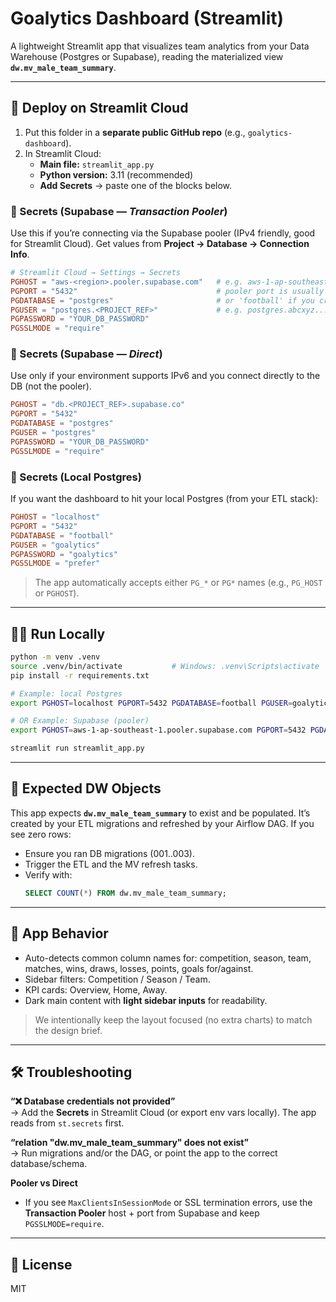 # Goalytics Dashboard (Streamlit)

A lightweight Streamlit app that visualizes team analytics from your Data Warehouse (Postgres or Supabase), reading the materialized view **`dw.mv_male_team_summary`**.

---

## 🚀 Deploy on Streamlit Cloud

1. Put this folder in a **separate public GitHub repo** (e.g., `goalytics-dashboard`).
2. In Streamlit Cloud:
   - **Main file:** `streamlit_app.py`
   - **Python version:** 3.11 (recommended)
   - **Add Secrets** → paste one of the blocks below.

### 🔐 Secrets (Supabase — *Transaction Pooler*)
Use this if you’re connecting via the Supabase pooler (IPv4 friendly, good for Streamlit Cloud). Get values from **Project → Database → Connection Info**.

```toml
# Streamlit Cloud → Settings → Secrets
PGHOST = "aws-<region>.pooler.supabase.com"   # e.g. aws-1-ap-southeast-1.pooler.supabase.com
PGPORT = "5432"                               # pooler port is usually 5432 (session) or 6543 (transaction)
PGDATABASE = "postgres"                       # or 'football' if you created one
PGUSER = "postgres.<PROJECT_REF>"             # e.g. postgres.abcxyz...
PGPASSWORD = "YOUR_DB_PASSWORD"
PGSSLMODE = "require"
```

### 🔐 Secrets (Supabase — *Direct*)
Use only if your environment supports IPv6 and you connect directly to the DB (not the pooler).

```toml
PGHOST = "db.<PROJECT_REF>.supabase.co"
PGPORT = "5432"
PGDATABASE = "postgres"      
PGUSER = "postgres"
PGPASSWORD = "YOUR_DB_PASSWORD"
PGSSLMODE = "require"
```

### 🔐 Secrets (Local Postgres)
If you want the dashboard to hit your local Postgres (from your ETL stack):

```toml
PGHOST = "localhost"
PGPORT = "5432"
PGDATABASE = "football"
PGUSER = "goalytics"
PGPASSWORD = "goalytics"
PGSSLMODE = "prefer"
```

> The app automatically accepts either `PG_*` or `PG*` names (e.g., `PG_HOST` or `PGHOST`).

---

## 🧑‍💻 Run Locally

```bash
python -m venv .venv
source .venv/bin/activate           # Windows: .venv\Scripts\activate
pip install -r requirements.txt

# Example: local Postgres
export PGHOST=localhost PGPORT=5432 PGDATABASE=football PGUSER=goalytics PGPASSWORD=goalytics PGSSLMODE=prefer

# OR Example: Supabase (pooler)
export PGHOST=aws-1-ap-southeast-1.pooler.supabase.com PGPORT=5432 PGDATABASE=postgres PGUSER=postgres.<REF> PGPASSWORD=YOUR_PASS PGSSLMODE=require

streamlit run streamlit_app.py
```

---

## 📂 Expected DW Objects

This app expects **`dw.mv_male_team_summary`** to exist and be populated. It’s created by your ETL migrations and refreshed by your Airflow DAG. If you see zero rows:

- Ensure you ran DB migrations (001..003).
- Trigger the ETL and the MV refresh tasks.
- Verify with:
  ```sql
  SELECT COUNT(*) FROM dw.mv_male_team_summary;
  ```

---

## 🧩 App Behavior

- Auto-detects common column names for: competition, season, team, matches, wins, draws, losses, points, goals for/against.
- Sidebar filters: Competition / Season / Team.
- KPI cards: Overview, Home, Away.
- Dark main content with **light sidebar inputs** for readability.

> We intentionally keep the layout focused (no extra charts) to match the design brief.

---

## 🛠 Troubleshooting

**“❌ Database credentials not provided”**  
→ Add the **Secrets** in Streamlit Cloud (or export env vars locally). The app reads from `st.secrets` first.

**“relation \"dw.mv_male_team_summary\" does not exist”**  
→ Run migrations and/or the DAG, or point the app to the correct database/schema.

**Pooler vs Direct**  
- If you see `MaxClientsInSessionMode` or SSL termination errors, use the **Transaction Pooler** host + port from Supabase and keep `PGSSLMODE=require`.

---

## 📜 License
MIT
